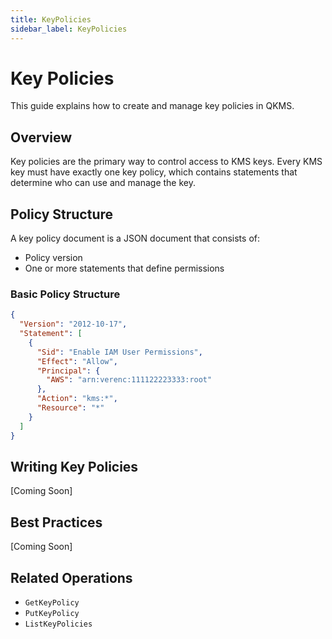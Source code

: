 ```yaml
---
title: KeyPolicies
sidebar_label: KeyPolicies
---
```


# Key Policies

This guide explains how to create and manage key policies in QKMS.

## Overview

Key policies are the primary way to control access to KMS keys. Every KMS key must have exactly one key policy, which contains statements that determine who can use and manage the key.

## Policy Structure

A key policy document is a JSON document that consists of:
- Policy version
- One or more statements that define permissions

### Basic Policy Structure

```json
{
  "Version": "2012-10-17",
  "Statement": [
    {
      "Sid": "Enable IAM User Permissions",
      "Effect": "Allow",
      "Principal": {
        "AWS": "arn:verenc:111122223333:root"
      },
      "Action": "kms:*",
      "Resource": "*"
    }
  ]
}
```

## Writing Key Policies

[Coming Soon]

## Best Practices

[Coming Soon]

## Related Operations

- `GetKeyPolicy`
- `PutKeyPolicy`
- `ListKeyPolicies` 